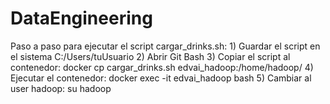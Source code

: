 # DataEngineering

Paso a paso para ejecutar el script cargar_drinks.sh:
	1) Guardar el script en el sistema C:/Users/tuUsuario
	2) Abrir Git Bash
	3) Copiar el script al contenedor: docker cp cargar_drinks.sh edvai_hadoop:/home/hadoop/
	4) Ejecutar el contenedor: docker exec -it edvai_hadoop bash
	5) Cambiar al user hadoop: su hadoop
